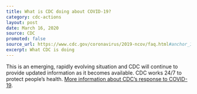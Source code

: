 ```yaml
---
title: What is CDC doing about COVID-19?
category: cdc-actions
layout: post
date: March 16, 2020
source: CDC
promoted: false
source_url: https://www.cdc.gov/coronavirus/2019-ncov/faq.html#anchor_1584390797275
excerpt: What CDC is doing
---
```


This is an emerging, rapidly evolving situation and CDC will continue to provide updated information as it becomes available. CDC works 24/7 to protect people’s health. [More information about CDC’s response to COVID-19](https://www.cdc.gov/coronavirus/2019-ncov/cases-updates/summary.html#cdc-response).